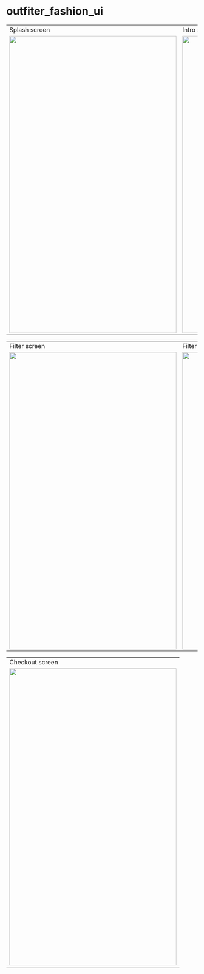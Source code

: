 # outfiter_fashion_ui
<table>
  <tr>
     <td>Splash screen</td>
     <td>Intro screen</td>
  </tr>
  <tr>
    <td><img src="https://user-images.githubusercontent.com/81309619/170860308-bb7908cb-1fc1-4d35-a2d1-bd14cd998331.jpg" width="440" height="780"></td>
    <td><img src="https://user-images.githubusercontent.com/81309619/170860309-2fe73908-9b04-466f-9c9b-dbda5c0db482.jpg" width="440" height="780"></td>
  </tr>
 </table>
 
 <table>
  <tr>
     <td>Filter screen</td>
     <td>Filter submission</td>
  </tr>
  <tr>
    <td><img src="https://user-images.githubusercontent.com/81309619/170860312-e0d89ba5-4986-423b-98c7-39f068f9f9fe.jpg" width="440" height="780"></td>
    <td><img src="https://user-images.githubusercontent.com/81309619/170860314-616d4066-a872-403d-bc57-3d77abb10f11.jpg" width="440" height="780"></td>
  </tr>
 </table>

 <table>
  <tr>
     <td>Checkout screen</td>
  </tr>
  <tr>
    <td><img src="https://user-images.githubusercontent.com/81309619/170860317-442cad77-49d7-4b16-9de4-dd33b717520c.jpg" width="440" height="780"></td>
  </tr>
 </table>

